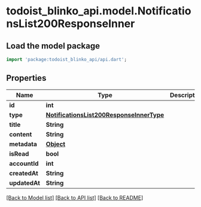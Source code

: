 # todoist_blinko_api.model.NotificationsList200ResponseInner

## Load the model package
```dart
import 'package:todoist_blinko_api/api.dart';
```

## Properties
Name | Type | Description | Notes
------------ | ------------- | ------------- | -------------
**id** | **int** |  | 
**type** | [**NotificationsList200ResponseInnerType**](NotificationsList200ResponseInnerType.md) |  | 
**title** | **String** |  | 
**content** | **String** |  | 
**metadata** | [**Object**](.md) |  | [optional] 
**isRead** | **bool** |  | 
**accountId** | **int** |  | 
**createdAt** | **String** |  | 
**updatedAt** | **String** |  | 

[[Back to Model list]](../README.md#documentation-for-models) [[Back to API list]](../README.md#documentation-for-api-endpoints) [[Back to README]](../README.md)


